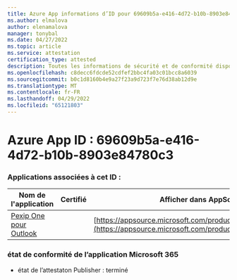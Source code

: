 ```yaml
---
title: Azure App informations d’ID pour 69609b5a-e416-4d72-b10b-8903e84780c3
ms.author: elmalova
author: elenamalova
manager: tonybal
ms.date: 04/27/2022
ms.topic: article
ms.service: attestation
certification_type: attested
description: Toutes les informations de sécurité et de conformité disponibles pour 69609b5a-e416-4d72-b10b-8903e84780c3.
ms.openlocfilehash: c8decc6fdcde52cdfef2bbc4fa03c01bcc8a6039
ms.sourcegitcommit: b0c1d8160b4e9a27f23a9d723f7e76d38ab12d9e
ms.translationtype: MT
ms.contentlocale: fr-FR
ms.lasthandoff: 04/29/2022
ms.locfileid: "65121803"
---
```

# <a name="azure-app-id-69609b5a-e416-4d72-b10b-8903e84780c3"></a>Azure App ID : 69609b5a-e416-4d72-b10b-8903e84780c3


### <a name="apps-associated-with-this-id"></a>Applications associées à cet ID :
| **Nom de l'application** | **Certifié** | **Afficher dans AppSource** |
|--------------|---------------|-----------------------|
| [Pexip One pour Outlook](../forward/WA200003137.md) |  | [https://appsource.microsoft.com/product/office/WA200003137](https://appsource.microsoft.com/product/office/WA200003137) |

### <a name="microsoft-365-app-compliance-status"></a>état de conformité de l’application Microsoft 365
- état de l’attestaton Publisher : terminé
